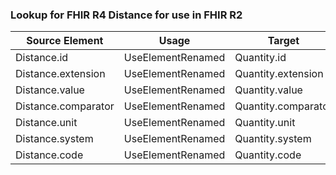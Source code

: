 ### Lookup for FHIR R4 Distance for use in FHIR R2

| Source Element | Usage | Target |
| -------------- | ----- | ------ |
| Distance.id | UseElementRenamed | Quantity.id |
| Distance.extension | UseElementRenamed | Quantity.extension |
| Distance.value | UseElementRenamed | Quantity.value |
| Distance.comparator | UseElementRenamed | Quantity.comparator |
| Distance.unit | UseElementRenamed | Quantity.unit |
| Distance.system | UseElementRenamed | Quantity.system |
| Distance.code | UseElementRenamed | Quantity.code |
